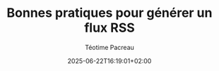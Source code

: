 ---
layout: post
title: "Bonnes pratiques pour générer un flux RSS"
link: https://www.teotimepacreau.fr/blog/bonnes-pratiques-pour-generer-un-flux-rss
author: "Téotime Pacreau"
published_date: "21/06/2025"
description: "Analyse des éléments à prendre en compte pour générer un flux et le partager au plus grand nombre"
language: "fr"
categories: "articles"
tags: "rss"
og-tags: "rss"
date: "2025-06-22T16:19:01+02:00"
permalink: /:categories/:year/:month/:day/:title/
---
